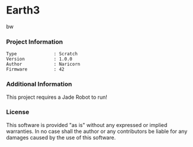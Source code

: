 Earth3
================

bw

### Project Information
```
Type              : Scratch
Version           : 1.0.0
Author            : Naricorn
Firmware          : 42
```

### Additional Information
This project requires a Jade Robot to run!

### License
This software is provided "as is" without any expressed or implied warranties.  In no case shall the author or any contributors be liable for any damages caused by the use of this software.

